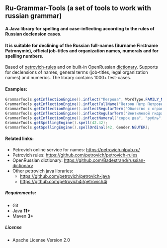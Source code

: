 ## Ru-Grammar-Tools (a set of tools to work with russian grammar)

#### A Java library for spelling and case-inflecting according to the rules of Russian declension cases.

#### It is suitable for declining of the Russian full-names (Surname Firstname Patronymic), official job-titles and organization names, numerals and for spelling numbers.

Based of [petrovich-rules](https://github.com/petrovich) and on built-in
OpenRussian [dictionary](https://github.com/Badestrand/russian-dictionary).
Supports for declensions of names, general terms (job-titles, legal organization names) and numerics. 
The library contains 1000+ test-cases.

#### Examples:

```java
GrammarTools.getInflectionEngine().inflect("Петрова", WordType.FAMILY_NAME, Case.PREPOSITIONAL, Gender.FEMALE, true, false);
GrammarTools.getInflectionEngine().inflectFullName("Петров Петр Петрович", Case.DATIVE);
GrammarTools.getInflectionEngine().inflectRegularTerm("Общество с ограниченной ответственностью Бёрнинг Мэн", Case.ACCUSATIVE, false);
GrammarTools.getInflectionEngine().inflectRegularTerm("Вентилевой гидравлического пресса", Case.ACCUSATIVE, true);
GrammarTools.getInflectionEngine().inflectNumeral("сорок два", "рубль", Case.INSTRUMENTAL);
GrammarTools.getSpellingEngine().spell(42.42);
GrammarTools.getSpellingEngine().spellOrdinal(42, Gender.NEUTER);
```

#### Related links:

- Petrovich online service for names: https://petrovich.nlpub.ru/
- Petrovich rules: https://github.com/petrovich/petrovich-rules
- OpenRussian dictionary: https://github.com/Badestrand/russian-dictionary 
- Other petrovich java libraries: 
  * https://github.com/petrovich/petrovich-java
  * https://github.com/petrovich4j/petrovich4j


##### Requirements:

- Git
- Java **11+**
- Maven **3+**

##### License

* Apache License Version 2.0